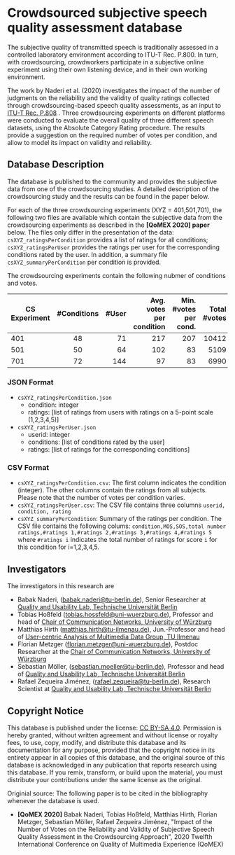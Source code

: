 # Crowdsourced subjective speech quality assessment database

The subjective quality of transmitted speech is traditionally assessed in a controlled laboratory environment according to ITU-T Rec. P.800. In turn, with crowdsourcing, crowdworkers participate in a subjective online experiment using their own listening device, and in their own working environment.

The work by Naderi et al. (2020) investigates the impact of the number of judgments on the reliability and the validity of quality
ratings collected through crowdsourcing-based speech quality assessments, as an input to [ITU-T Rec. P.808](https://www.itu.int/rec/T-REC-P.808/en) . Three crowdsourcing
experiments on different platforms were conducted to evaluate the overall quality of three different speech datasets, using the
Absolute Category Rating procedure. The results provide a suggestion on the required number of votes per condition, and allow to
model its impact on validity and reliability.

## Database Description
The database is published to the community and provides the subjective data from one of the crowdsourcing studies. A detailed description of the crowdsourcing study and the results can be found in the paper below. 

For each of the three crowdsourcing experiments (XYZ = 401,501,701), the following two files are available which contain the subjective data from the crowdsourcing experiments as described in the **[QoMEX 2020] paper** below. The files only differ in the presentation of the data: `csXYZ_ratingsPerCondition` provides a list of ratings for all conditions; `csXYZ_ratingsPerUser` provides the ratings per user for the corresponding conditions rated by the user. In addition, a summary file `csXYZ_summaryPerCondition` per condition is provided.

The crowdsourcing experiments contain the following nubmer of conditions and votes.

| CS Experiment | #Conditions | #User  | Avg. votes per condition | Min. #votes per cond. | Total #votes |
| ------------- |:-----------:| ------:|-------------------------:|----------------------:|-------------:|
| 401 | 48 | 71 | 217 | 207 | 10412 |
| 501 | 50 | 64 | 102 | 83 | 5109 |
| 701 | 72 | 144 | 97 | 83 | 6990 |

### JSON Format
* `csXYZ_ratingsPerCondition.json`
  * condition: integer
  * ratings: [list of ratings from users with ratings on a 5-point scale (1,2,3,4,5)]
* `csXYZ_ratingsPerUser.json`
  * userid: integer
  * conditions: [list of conditions rated by the user]
  * ratings: [list of ratings for the corresponding conditions]

### CSV Format
* `csXYZ_ratingsPerCondition.csv`: The first column indicates the condition (integer). The other columns contain the ratings from all subjects. Please note that the number of votes per condition varies.  
* `csXYZ_ratingsPerUser.csv`: The CSV file contains three columns `userid, condition, rating`
* `csXYZ_summaryPerCondition`: Summary of the ratings per condition. The CSV file contains the following colums: `condition,MOS,SOS,total number ratings,#ratings 1,#ratings 2,#ratings 3,#ratings 4,#ratings 5` where `#ratings i` indicates the total number of ratings for score `i` for this condition for i=1,2,3,4,5.

## Investigators
The investigators in this research are
* Babak Naderi, (babak.naderi@tu-berlin.de), Senior Researcher at [Quality and Usability Lab, Technische Universität Berlin](https://qu.tu-berlin.de/)
* Tobias Hoßfeld (tobias.hossfeld@uni-wuerzburg.de), Professor and head of [Chair of Communication Networks, University of Würzburg](http://www.comnet.informatik.uni-wuerzburg.de/)
* Matthias Hirth (matthias.hirth@tu-ilmenau.de), Jun.-Professor and head of [User-centric Analysis of Multimedia Data Group, TU Ilmenau](https://www.tu-ilmenau.de/en/mt-nam/)
* Florian Metzger (florian.metzger@uni-wuerzburg.de), Postdoc Researcher at the [Chair of Communication Networks, University of Würzburg](http://www.comnet.informatik.uni-wuerzburg.de/)
* Sebastian Möller, (sebastian.moeller@tu-berlin.de), Professor and head of [Quality and Usability Lab, Technische Universität Berlin](https://qu.tu-berlin.de/)
* Rafael Zequeira Jiménez, (rafael.zequeira@tu-berlin.de), Research Scientist at [Quality and Usability Lab, Technische Universität Berlin](https://qu.tu-berlin.de/)

## Copyright Notice
This database is published under the license: [CC BY-SA 4.0](https://creativecommons.org/licenses/by-sa/4.0/).
Permission is hereby granted, without written agreement and without license or royalty fees, to use, copy, modify, and distribute this database and its documentation for any purpose, provided that the copyright notice in its entirety appear in all copies of this database, and the original source of this database is acknowledged in any publication that reports research using this database. If you remix, transform, or build upon the material, you must distribute your contributions under the same license as the original.

Originial source: The following paper is to be cited in the bibliography whenever the database is used.
* **[QoMEX 2020]** Babak Naderi, Tobias Hoßfeld, Matthias Hirth, Florian Metzger, Sebastian Möller, Rafael Zequeira Jiménez, "Impact of the Number of Votes on the Reliability and Validity of Subjective Speech Quality Assessment in the Crowdsourcing Approach", 2020 Twelfth International Conference on Quality of Multimedia Experience (QoMEX)
